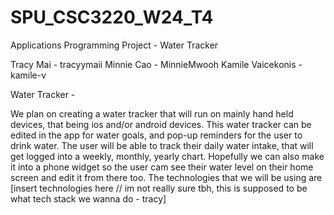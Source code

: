 # SPU_CSC3220_W24_T4
Applications Programming Project - Water Tracker

Tracy Mai - tracyymaii
Minnie Cao - MinnieMwooh
Kamile Vaicekonis - kamile-v

Water Tracker - 

We plan on creating a water tracker that will run on mainly hand held devices, that being ios and/or android devices. This water tracker can be edited in the app for water goals, and pop-up reminders for the user to drink water. The user will be able to track their daily water intake, that will get logged into a weekly, monthly, yearly chart. Hopefully we can also make it into a phone widget so the user cam see their water level on their home screen and edit it from there too. The technologies that we will be using are [insert technologies here // im not really sure tbh, this is supposed to be what tech stack we wanna do -  tracy]



